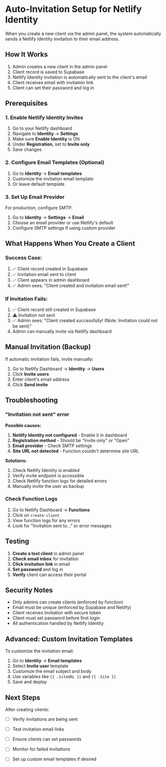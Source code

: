 # Auto-Invitation Setup for Netlify Identity

When you create a new client via the admin panel, the system automatically sends a Netlify Identity invitation to their email address.

## How It Works

1. Admin creates a new client in the admin panel
2. Client record is saved to Supabase
3. Netlify Identity invitation is automatically sent to the client's email
4. Client receives email with invitation link
5. Client can set their password and log in

## Prerequisites

### 1. Enable Netlify Identity Invites

1. Go to your Netlify dashboard
2. Navigate to **Identity** → **Settings**
3. Make sure **Enable Identity** is ON
4. Under **Registration**, set to **Invite only**
5. Save changes

### 2. Configure Email Templates (Optional)

1. Go to **Identity** → **Email templates**
2. Customize the invitation email template
3. Or leave default template

### 3. Set Up Email Provider

For production, configure SMTP:

1. Go to **Identity** → **Settings** → **Email**
2. Choose an email provider or use Netlify's default
3. Configure SMTP settings if using custom provider

## What Happens When You Create a Client

### Success Case:
1. ✅ Client record created in Supabase
2. ✅ Invitation email sent to client
3. ✅ Client appears in admin dashboard
4. ✅ Admin sees: "Client created and invitation email sent!"

### If Invitation Fails:
1. ✅ Client record still created in Supabase
2. ⚠️ Invitation not sent
3. ✅ Admin sees: "Client created successfully! (Note: Invitation could not be sent)"
4. Admin can manually invite via Netlify dashboard

## Manual Invitation (Backup)

If automatic invitation fails, invite manually:

1. Go to Netlify Dashboard → **Identity** → **Users**
2. Click **Invite users**
3. Enter client's email address
4. Click **Send invite**

## Troubleshooting

### "Invitation not sent" error

**Possible causes:**
1. **Netlify Identity not configured** - Enable it in dashboard
2. **Registration method** - Should be "Invite only" or "Open"
3. **Email provider** - Check SMTP settings
4. **Site URL not detected** - Function couldn't determine site URL

**Solutions:**
1. Check Netlify Identity is enabled
2. Verify invite endpoint is accessible
3. Check Netlify function logs for detailed errors
4. Manually invite the user as backup

### Check Function Logs

1. Go to Netlify Dashboard → **Functions**
2. Click on `create-client`
3. View function logs for any errors
4. Look for "Invitation sent to..." or error messages

## Testing

1. **Create a test client** in admin panel
2. **Check email inbox** for invitation
3. **Click invitation link** in email
4. **Set password** and log in
5. **Verify** client can access their portal

## Security Notes

- Only admins can create clients (enforced by function)
- Email must be unique (enforced by Supabase and Netlify)
- Client receives invitation with secure token
- Client must set password before first login
- All authentication handled by Netlify Identity

## Advanced: Custom Invitation Templates

To customize the invitation email:

1. Go to **Identity** → **Email templates**
2. Select **Invite user** template
3. Customize the email subject and body
4. Use variables like `{{ .SiteURL }}` and `{{ .Site }}`
5. Save and deploy

## Next Steps

After creating clients:
- [ ] Verify invitations are being sent
- [ ] Test invitation email links
- [ ] Ensure clients can set passwords
- [ ] Monitor for failed invitations
- [ ] Set up custom email templates if desired

